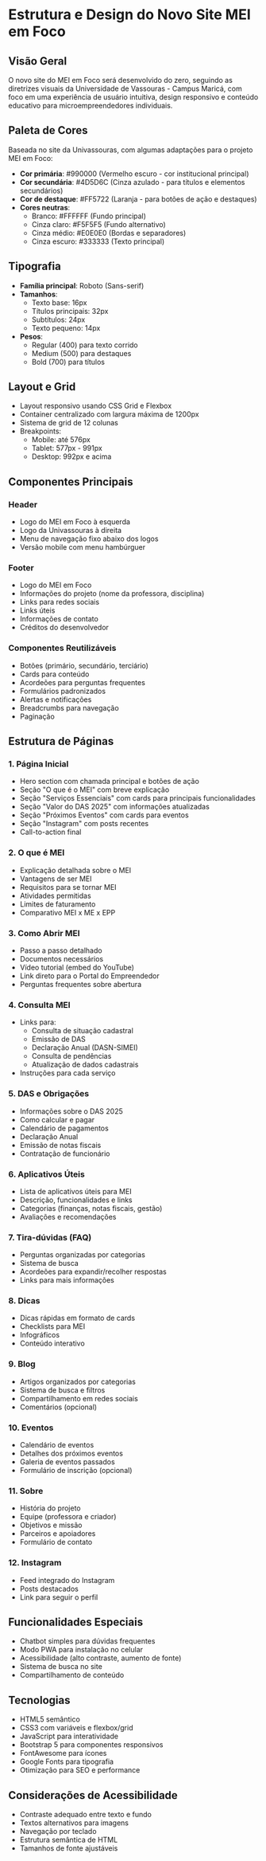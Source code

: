# Estrutura e Design do Novo Site MEI em Foco

## Visão Geral
O novo site do MEI em Foco será desenvolvido do zero, seguindo as diretrizes visuais da Universidade de Vassouras - Campus Maricá, com foco em uma experiência de usuário intuitiva, design responsivo e conteúdo educativo para microempreendedores individuais.

## Paleta de Cores
Baseada no site da Univassouras, com algumas adaptações para o projeto MEI em Foco:
- **Cor primária**: #990000 (Vermelho escuro - cor institucional principal)
- **Cor secundária**: #4D5D6C (Cinza azulado - para títulos e elementos secundários)
- **Cor de destaque**: #FF5722 (Laranja - para botões de ação e destaques)
- **Cores neutras**:
  - Branco: #FFFFFF (Fundo principal)
  - Cinza claro: #F5F5F5 (Fundo alternativo)
  - Cinza médio: #E0E0E0 (Bordas e separadores)
  - Cinza escuro: #333333 (Texto principal)

## Tipografia
- **Família principal**: Roboto (Sans-serif)
- **Tamanhos**:
  - Texto base: 16px
  - Títulos principais: 32px
  - Subtítulos: 24px
  - Texto pequeno: 14px
- **Pesos**:
  - Regular (400) para texto corrido
  - Medium (500) para destaques
  - Bold (700) para títulos

## Layout e Grid
- Layout responsivo usando CSS Grid e Flexbox
- Container centralizado com largura máxima de 1200px
- Sistema de grid de 12 colunas
- Breakpoints:
  - Mobile: até 576px
  - Tablet: 577px - 991px
  - Desktop: 992px e acima

## Componentes Principais

### Header
- Logo do MEI em Foco à esquerda
- Logo da Univassouras à direita
- Menu de navegação fixo abaixo dos logos
- Versão mobile com menu hambúrguer

### Footer
- Logo do MEI em Foco
- Informações do projeto (nome da professora, disciplina)
- Links para redes sociais
- Links úteis
- Informações de contato
- Créditos do desenvolvedor

### Componentes Reutilizáveis
- Botões (primário, secundário, terciário)
- Cards para conteúdo
- Acordeões para perguntas frequentes
- Formulários padronizados
- Alertas e notificações
- Breadcrumbs para navegação
- Paginação

## Estrutura de Páginas

### 1. Página Inicial
- Hero section com chamada principal e botões de ação
- Seção "O que é o MEI" com breve explicação
- Seção "Serviços Essenciais" com cards para principais funcionalidades
- Seção "Valor do DAS 2025" com informações atualizadas
- Seção "Próximos Eventos" com cards para eventos
- Seção "Instagram" com posts recentes
- Call-to-action final

### 2. O que é MEI
- Explicação detalhada sobre o MEI
- Vantagens de ser MEI
- Requisitos para se tornar MEI
- Atividades permitidas
- Limites de faturamento
- Comparativo MEI x ME x EPP

### 3. Como Abrir MEI
- Passo a passo detalhado
- Documentos necessários
- Vídeo tutorial (embed do YouTube)
- Link direto para o Portal do Empreendedor
- Perguntas frequentes sobre abertura

### 4. Consulta MEI
- Links para:
  - Consulta de situação cadastral
  - Emissão de DAS
  - Declaração Anual (DASN-SIMEI)
  - Consulta de pendências
  - Atualização de dados cadastrais
- Instruções para cada serviço

### 5. DAS e Obrigações
- Informações sobre o DAS 2025
- Como calcular e pagar
- Calendário de pagamentos
- Declaração Anual
- Emissão de notas fiscais
- Contratação de funcionário

### 6. Aplicativos Úteis
- Lista de aplicativos úteis para MEI
- Descrição, funcionalidades e links
- Categorias (finanças, notas fiscais, gestão)
- Avaliações e recomendações

### 7. Tira-dúvidas (FAQ)
- Perguntas organizadas por categorias
- Sistema de busca
- Acordeões para expandir/recolher respostas
- Links para mais informações

### 8. Dicas
- Dicas rápidas em formato de cards
- Checklists para MEI
- Infográficos
- Conteúdo interativo

### 9. Blog
- Artigos organizados por categorias
- Sistema de busca e filtros
- Compartilhamento em redes sociais
- Comentários (opcional)

### 10. Eventos
- Calendário de eventos
- Detalhes dos próximos eventos
- Galeria de eventos passados
- Formulário de inscrição (opcional)

### 11. Sobre
- História do projeto
- Equipe (professora e criador)
- Objetivos e missão
- Parceiros e apoiadores
- Formulário de contato

### 12. Instagram
- Feed integrado do Instagram
- Posts destacados
- Link para seguir o perfil

## Funcionalidades Especiais
- Chatbot simples para dúvidas frequentes
- Modo PWA para instalação no celular
- Acessibilidade (alto contraste, aumento de fonte)
- Sistema de busca no site
- Compartilhamento de conteúdo

## Tecnologias
- HTML5 semântico
- CSS3 com variáveis e flexbox/grid
- JavaScript para interatividade
- Bootstrap 5 para componentes responsivos
- FontAwesome para ícones
- Google Fonts para tipografia
- Otimização para SEO e performance

## Considerações de Acessibilidade
- Contraste adequado entre texto e fundo
- Textos alternativos para imagens
- Navegação por teclado
- Estrutura semântica de HTML
- Tamanhos de fonte ajustáveis
